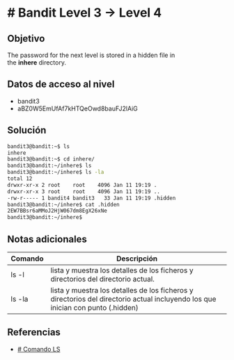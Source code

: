 # # Bandit Level 3 → Level 4

## Objetivo
The password for the next level is stored in a hidden file in the **inhere** directory.

## Datos de acceso al nivel 
- bandit3
- aBZ0W5EmUfAf7kHTQeOwd8bauFJ2lAiG

## Solución
``` bash 
bandit3@bandit:~$ ls
inhere
bandit3@bandit:~$ cd inhere/
bandit3@bandit:~/inhere$ ls
bandit3@bandit:~/inhere$ ls -la
total 12
drwxr-xr-x 2 root    root    4096 Jan 11 19:19 .
drwxr-xr-x 3 root    root    4096 Jan 11 19:19 ..
-rw-r----- 1 bandit4 bandit3   33 Jan 11 19:19 .hidden
bandit3@bandit:~/inhere$ cat .hidden
2EW7BBsr6aMMoJ2HjW067dm8EgX26xNe
bandit3@bandit:~/inhere$
```

## Notas adicionales
| Comando | Descripción |
|------ | -------------- |
| ls  -l | lista y muestra los detalles de los ficheros y directorios del directorio actual.|
| ls -la | lista y muestra los detalles de los ficheros y directorios del directorio actual incluyendo los que inician con punto (.hidden)|

## Referencias
- [# Comando LS](https://hectormauriciosevillanoangulo.gitbooks.io/comandos/content/comando-ls.html)
